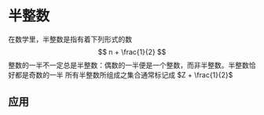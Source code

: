 # 半整数

在数学里，半整数是指有着下列形式的数
$$
n + \frac{1}{2}
$$
整数的一半不一定总是半整数：偶数的一半便是一个整数，而非半整数。半整数恰好都是奇数的一半
所有半整数所组成之集合通常标记成 $Z + \frac{1}{2}$

## 应用
